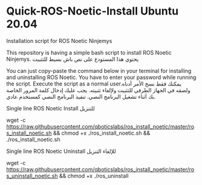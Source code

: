 # Quick-ROS-Noetic-Install Ubuntu 20.04
Installation script for ROS Noetic Ninjemys

This repository is having a simple bash script to install ROS Noetic Ninjemys.  يحتوي هذا المستودع على نص باش بسيط للتثبيت 

You can just copy-paste the command below in your terminal for installing and uninstalling ROS Noetic. You have to enter your password while running the script. Execute the script as a normal user.يمكنك فقط نسخ الأمر أدناه ولصقه في الجهاز الطرفي للتثبيت ولإلغاء تثبيته. يجب عليك إدخال كلمة المرور الخاصة بك أثناء تشغيل البرنامج النصي. تنفيذ البرنامج النصي كمستخدم عادي.

Single line ROS Noetic Install للتنزيل 

wget -c https://raw.githubusercontent.com/qboticslabs/ros_install_noetic/master/ros_install_noetic.sh && chmod +x ./ros_install_noetic.sh && ./ros_install_noetic.sh


Single line ROS Noetic Uninstall للإلغاء التنزيل

wget -c https://raw.githubusercontent.com/qboticslabs/ros_install_noetic/master/ros_uninstall_noetic.sh && chmod +x ./ros_uninstall
